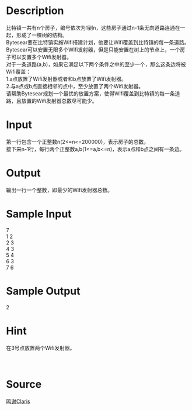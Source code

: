 
# Description

<div class="content"><div>比特镇一共有n个房子，编号依次为1到n，这些房子通过n-1条无向道路连通在一起，形成了一棵树的结构。</div>
<div>Bytesear要在比特镇实施Wifi搭建计划，他要让Wifi覆盖到比特镇的每一条道路。</div>
<div>Bytesear可以安置无限多个Wifi发射器，但是只能安置在树上的节点上，一个房子可以安置多个Wifi发射器。</div>
<div>对于一条道路(a,b)，如果它满足以下两个条件之中的至少一个，那么这条边将被Wifi覆盖：</div>
<div>1.a点放置了Wifi发射器或者和b点放置了Wifi发射器。</div>
<div>2.与a点或b点直接相邻的点中，至少放置了两个Wifi发射器。</div>
<div>请帮助Bytesear规划一个最优的放置方案，使得Wifi覆盖到比特镇的每一条道路，且放置的Wifi发射器总数尽可能少。</div>
<p></p></div>

# Input

<div class="content"><div>第一行包含一个正整数n(2&lt;=n&lt;=200000)，表示房子的总数。</div>
<div>接下来n-1行，每行两个正整数a,b(1&lt;=a,b&lt;=n)，表示a点和b点之间有一条边。</div>
<p></p></div>

# Output

<div class="content"><div>输出一行一个整数，即最少的Wifi发射器总数。</div>
<p></p></div>

# Sample Input

<div class="content"><span class="sampledata">7<br/>
1 2<br/>
2 3<br/>
4 3<br/>
5 4<br/>
6 3<br/>
7 6</span></div>

# Sample Output

<div class="content"><span class="sampledata">2</span></div>

# Hint

<div class="content"><p></p><div>在3号点放置两个Wifi发射器。</div><br/>
<div></div><br/>
<p></p><p></p></div>

# Source

<div class="content"><p><a href="problemset.php?search=鸣谢Claris">鸣谢Claris</a></p></div>

